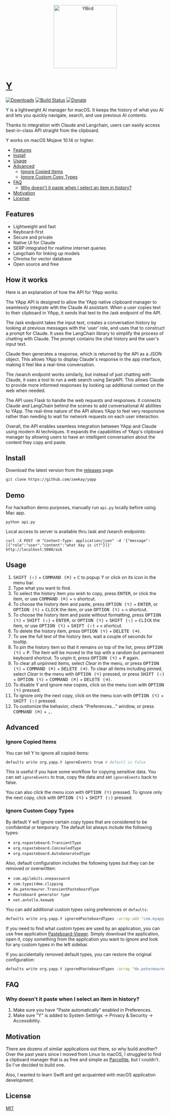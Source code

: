 <p align="center">
  <img width="200px" src="/Designs/YBird.gif" alt="YBird" />
</p>

# [Y](https://yapp.io)

[![Downloads](https://img.shields.io/github/downloads/zeekay/yapp/total.svg)](https://github.com/zeekay/yapp/releases/latest)
[![Build Status](https://img.shields.io/bitrise/716921b669780314/master?token=3pMiCb5dpFzlO-7jTYtO3Q)](https://app.bitrise.io/app/716921b669780314)
[![Donate](https://img.shields.io/badge/buy%20me%20a%20coffee-donate-yellow.svg)](https://donate.zoo.ngo)

Y is a lightweight AI manager for macOS. It keeps the history of what you AI
and lets you quickly navigate, search, and use previous AI contents.

Thanks to integration with Claude and Langchain, users can easily access
best-in-class API straight from the clipboard.

Y works on macOS Mojave 10.14 or higher.

<!-- vim-markdown-toc GFM -->

* [Features](#features)
* [Install](#install)
* [Usage](#usage)
* [Advanced](#advanced)
    * [Ignore Copied Items](#ignore-copied-items)
    * [Ignore Custom Copy Types](#ignore-custom-copy-types)
* [FAQ](#faq)
    * [Why doesn't it paste when I select an item in history?](#why-doesnt-it-paste-when-i-select-an-item-in-history)
* [Motivation](#motivation)
* [License](#license)

<!-- vim-markdown-toc -->

## Features
* Lightweight and fast
* Keyboard-first
* Secure and private
* Native UI for Claude
* SERP integrated for realtime internet queries
* Langchain for linking up models
* Chroma for vector database
* Open source and free


## How it works

Here is an explanation of how the API for YApp works:

The YApp API is designed to allow the YApp native clipboard manager to seamlessly integrate with the Claude AI assistant. When a user copies text to their clipboard in YApp, it sends that text to the /ask endpoint of the API.

The /ask endpoint takes the input text, creates a conversation history by looking at previous messages with the 'user' role, and uses that to construct a prompt for Claude. It uses the LangChain library to simplify the process of chatting with Claude. The prompt contains the chat history and the user's input text.

Claude then generates a response, which is returned by the API as a JSON object. This allows YApp to display Claude's response in the app interface, making it feel like a real-time conversation.

The /search endpoint works similarly, but instead of just chatting with Claude, it uses a tool to run a web search using SerpAPI. This allows Claude to provide more informed responses by looking up additional context on the web when needed.

The API uses Flask to handle the web requests and responses. It connects Claude and LangChain behind the scenes to add conversational AI abilities to YApp. The real-time nature of the API allows YApp to feel very responsive rather than needing to wait for network requests on each user interaction.

Overall, the API enables seamless integration between YApp and Claude using modern AI techniques. It expands the capabilities of YApp's clipboard manager by allowing users to have an intelligent conversation about the content they copy and paste.

## Install

Download the latest version from the
[releases](https://github.com/zeekay/yapp/releases/latest) page.


```sh
git clone https://github.com/zeekay/yapp
```

## Demo

For hackathon demo purposes, manually run `api.py` locally before using Mac app.
```
python api.py
```

Local access to server is available thru /ask and /search endpoints:
```
curl -X POST -H "Content-Type: application/json" -d '{"message":[{"role":"user","content":"what day is it?"}]}' http://localhost:5000/ask
```

## Usage

1. <kbd>SHIFT (⇧)</kbd> + <kbd>COMMAND (⌘)</kbd> + <kbd>C</kbd> to popup Y or click on its icon in the menu bar.
2. Type what you want to find.
3. To select the history item you wish to copy, press <kbd>ENTER</kbd>, or click the item, or use <kbd>COMMAND (⌘)</kbd> + `n` shortcut.
4. To choose the history item and paste, press <kbd>OPTION (⌥)</kbd> + <kbd>ENTER</kbd>, or <kbd>OPTION (⌥)</kbd> + <kbd>CLICK</kbd> the item, or use <kbd>OPTION (⌥)</kbd> + `n` shortcut.
5. To choose the history item and paste without formatting, press <kbd>OPTION (⌥)</kbd> + <kbd>SHIFT (⇧)</kbd> + <kbd>ENTER</kbd>, or <kbd>OPTION (⌥)</kbd> + <kbd>SHIFT (⇧)</kbd> + <kbd>CLICK</kbd> the item, or use <kbd>OPTION (⌥)</kbd> + <kbd>SHIFT (⇧)</kbd> + `n` shortcut.
6. To delete the history item, press <kbd>OPTION (⌥)</kbd> + <kbd>DELETE (⌫)</kbd>.
7. To see the full text of the history item, wait a couple of seconds for tooltip.
8. To pin the history item so that it remains on top of the list, press <kbd>OPTION (⌥)</kbd> + <kbd>P</kbd>. The item will be moved to the top with a random but permanent keyboard shortcut. To unpin it, press <kbd>OPTION (⌥)</kbd> + <kbd>P</kbd> again.
9. To clear all unpinned items, select _Clear_ in the menu, or press <kbd>OPTION (⌥)</kbd> + <kbd>COMMAND (⌘)</kbd> + <kbd>DELETE (⌫)</kbd>. To clear all items including pinned, select _Clear_ in the menu with  <kbd>OPTION (⌥)</kbd> pressed, or press <kbd>SHIFT (⇧)</kbd> + <kbd>OPTION (⌥)</kbd> + <kbd>COMMAND (⌘)</kbd> + <kbd>DELETE (⌫)</kbd>.
10. To disable Y and ignore new copies, click on the menu icon with <kbd>OPTION (⌥)</kbd> pressed.
11. To ignore only the next copy, click on the menu icon with <kbd>OPTION (⌥)</kbd> + <kbd>SHIFT (⇧)</kbd> pressed.
12. To customize the behavior, check "Preferences..." window, or press <kbd>COMMAND (⌘)</kbd> + <kbd>,</kbd>.

## Advanced

### Ignore Copied Items

You can tell Y to ignore all copied items:

```sh
defaults write org.yapp.Y ignoreEvents true # default is false
```

This is useful if you have some workflow for copying sensitive data. You can set `ignoreEvents` to true, copy the data and set `ignoreEvents` back to false.

You can also click the menu icon with <kbd>OPTION (⌥)</kbd> pressed. To ignore only the next copy, click with <kbd>OPTION (⌥)</kbd> + <kbd>SHIFT (⇧)</kbd> pressed.

### Ignore Custom Copy Types

By default Y will ignore certain copy types that are considered to be confidential
or temporary. The default list always include the following types:

* `org.nspasteboard.TransientType`
* `org.nspasteboard.ConcealedType`
* `org.nspasteboard.AutoGeneratedType`

Also, default configuration includes the following types but they can be removed
or overwritten:

* `com.agilebits.onepassword`
* `com.typeit4me.clipping`
* `de.petermaurer.TransientPasteboardType`
* `Pasteboard generator type`
* `net.antelle.keeweb`

You can add additional custom types using preferences or `defaults`:

```sh
defaults write org.yapp.Y ignoredPasteboardTypes -array-add "com.myapp.CustomType"
```

If you need to find what custom types are used by an application, you can use
free application [Pasteboard-Viewer](https://github.com/sindresorhus/Pasteboard-Viewer).
Simply download the application, open it, copy something from the application you
want to ignore and look for any custom types in the left sidebar.

If you accidentally removed default types, you can restore the original configuration:

```sh
defaults write org.yapp.Y ignoredPasteboardTypes -array "de.petermaurer.TransientPasteboardType" "com.typeit4me.clipping" "Pasteboard generator type" "com.agilebits.onepassword" "net.antelle.keeweb"
```
## FAQ

### Why doesn't it paste when I select an item in history?

1. Make sure you have "Paste automatically" enabled in Preferences.
2. Make sure "Y" is added to System Settings -> Privacy & Security -> Accessibility.

## Motivation

There are dozens of similar applications out there, so why build another?
Over the past years since I moved from Linux to macOS, I struggled to find
a clipboard manager that is as free and simple as [Parcellite](http://parcellite.sourceforge.net),
but I couldn't. So I've decided to build one.

Also, I wanted to learn Swift and get acquainted with macOS application development.

## License

[MIT](./LICENSE)
